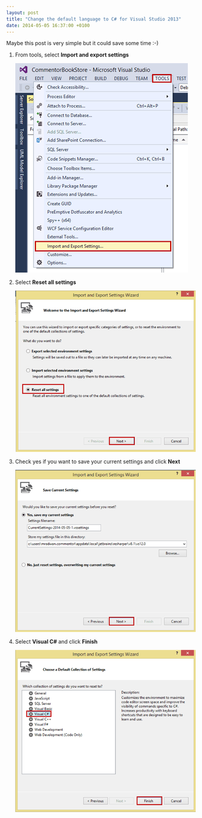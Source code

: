 ```yaml
---
layout: post
title: "Change the default language to C# for Visual Studio 2013"
date: 2014-05-05 16:37:00 +0100
---
```


Maybe this post is very simple but it could save some time :-) 

1. From tools, select **Import and export settings**

   ![Visual Studio tools option](/assets/img/2014/05/visual-studio-tools-option.png)

2. Select **Reset all settings**

   ![Reset all settings Visual Studio 2013](/assets/img/2014/05/reset-all-settings-visual-studio-2013.png)

3. Check yes if you want to save your current settings and click **Next**

   ![Save Visual Studio settings](/assets/img/2014/05/save-visual-studio-settings.png)

4. Select **Visual C#** and click **Finish**

   ![Visual Studio CSharp settings](/assets/img/2014/05/visual-studio-csharp-settings.png)
